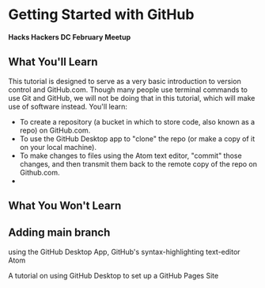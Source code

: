 # Getting Started with GitHub
#### Hacks Hackers DC February Meetup

## What You'll Learn

This tutorial is designed to serve as a very basic introduction to version control and GitHub.com. Though many people use terminal commands to use Git and GitHub, we will not be doing that in this tutorial, which will make use of software instead.  You'll learn:

* To create a repository (a bucket in which to store code, also known as a repo) on GitHub.com.
* To use the GitHub Desktop app to "clone" the repo (or make a copy of it on your local machine).
* To make changes to files using the Atom text editor, "commit" those changes, and then transmit them back to the remote copy of the repo on Github.com.
*      

## What You Won't Learn

## Adding main branch
using the GitHub Desktop App, GitHub's syntax-highlighting text-editor Atom




A tutorial on using GitHub Desktop to set up a GitHub Pages Site
